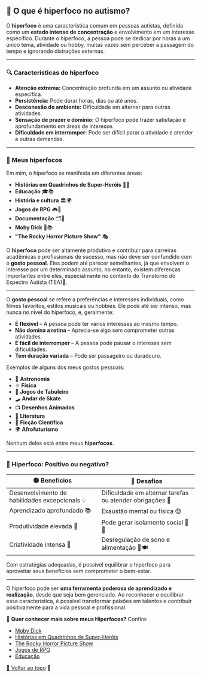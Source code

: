 ## 🧠 O que é hiperfoco no autismo?

O **hiperfoco** é uma característica comum em pessoas autistas, definida como um **estado intenso de concentração** e envolvimento em um interesse específico. Durante o hiperfoco, a pessoa pode se dedicar por horas a um único tema, atividade ou hobby, muitas vezes sem perceber a passagem do tempo e ignorando distrações externas.

---

### 🔍 Características do hiperfoco

- **Atenção extrema:** Concentração profunda em um assunto ou atividade específica.  
- **Persistência:** Pode durar horas, dias ou até anos.  
- **Desconexão do ambiente:** Dificuldade em alternar para outras atividades.  
- **Sensação de prazer e domínio:** O hiperfoco pode trazer satisfação e aprofundamento em áreas de interesse.  
- **Dificuldade em interromper:** Pode ser difícil parar a atividade e atender a outras demandas.  

---

### 🎯 Meus hiperfocos  

Em mim, o hiperfoco  se manifesta em diferentes áreas:  

- **Histórias em Quadrinhos de Super-Heróis** 📖🎨   
- **Educação** 🎓📚  
- **História e cultura** 🏛️🌍
- **Jogos de RPG** 🎮🎲  
- **Documentação** 🗂️📄
- **Moby Dick** 🐋📚
- **"The Rocky Horror Picture Show"** 🎭


O **hiperfoco** pode ser altamente produtivo e contribuir para carreiras acadêmicas e profissionais de sucesso, mas não deve ser confundido com o **gosto pessoal**. Eles podem até  parecer semelhantes, já que envolvem o interesse por um determinado assunto, no entanto, existem diferenças importantes entre eles, especialmente no contexto do Transtorno do Espectro Autista (TEA)🧐.

---

O **gosto pessoal** se refere a preferências e interesses individuais, como filmes favoritos, estilos musicais ou hobbies. Ele pode até ser intenso, mas nunca no nível do hiperfoco, e, geralmente:

- **É flexível** – A pessoa pode ter vários interesses ao mesmo tempo.  
- **Não domina a rotina** – Aprecia-se algo sem comprometer outras atividades.  
- **É fácil de interromper** – A pessoa pode pausar o interesse sem dificuldades.  
- **Tem duração variada** – Pode ser passageiro ou duradouro.  

Exemplos de alguns dos meus gostos pessoais:  

- 🔭 **Astronomia**  
- ⚛️ **Física**  
- 🎲 **Jogos de Tabuleiro**  
- 🛹 **Andar de Skate**  
- 📺 **Desenhos Animados**  
- 📖 **Literatura**  
- 🚀 **Ficção Científica**  
- 🌍 **Afrofuturismo**


Nenhum deles está entre meus **hiperfocos**.

---

### 🔄 Hiperfoco: Positivo ou negativo?  

| 🟢 **Benefícios** | 🔴 **Desafios** |
|------------------|------------------|
| Desenvolvimento de habilidades excepcionais 💡 | Dificuldade em alternar tarefas ou atender obrigações 📅 |
| Aprendizado aprofundado 📚 | Exaustão mental ou física 😓 |
| Produtividade elevada 🚀 | Pode gerar isolamento social 🤝❌ |
| Criatividade intensa 🎨 | Desregulação de sono e alimentação 🛌🍽️ |

Com estratégias adequadas, é possível equilibrar o hiperfoco para aproveitar seus benefícios sem comprometer o bem-estar.

---

O hiperfoco pode ser **uma ferramenta poderosa de aprendizado e realização**, desde que seja bem gerenciado. Ao reconhecer e equilibrar essa característica, é possível transformar paixões em talentos e contribuir positivamente para a vida pessoal e profissional.

🔹 **Quer conhecer mais sobre meus Hiperfocos?** Confira:  
- [Moby Dick](/pages/hiperfocos/autismo.html)  
- [Histórias em Quadrinhos de Super-Heróis](/pages/hiperfocos/diagnosticotardio.html)  
- [The Rocky Horror Picture Show](/pages/hiperfocos/habilidades.html)  
- [Jogos de RPG](/pages/hiperfocos/namidia.html)
- [Educação](/pages/hiperfocos/namidia.html)   

[🔼 Voltar ao topo](#) 🚀
